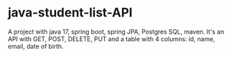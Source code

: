 # java-student-list-API
A project with java 17, spring boot, spring JPA, Postgres SQL, maven. It's an API with GET, POST, DELETE, PUT and a table with 4 columns: id, name, email, date of birth.

